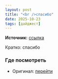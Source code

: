 ```yaml
---
layout: post
title: "<br />спасибо"
date: 2025-10-23
tags: [дайджест]
---
```


**Источник:** [ссылка](https://t.me/imstocker_chat_ru/12032)

Кратко: спасибо

### Где посмотреть
- Оригинал: [перейти]({link})
